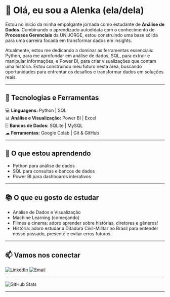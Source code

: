 # 👋 Olá, eu sou a Alenka (ela/dela)

Estou no início da minha empolgante jornada como estudante de **Análise de Dados**. Combinando o aprendizado autodidata com o conhecimento de **Processos Gerenciais** da UNIJORGE, estou construindo uma base sólida para uma carreira focada em transformar dados em insights.

Atualmente, estou me dedicando a dominar as ferramentas essenciais: Python, para me aprofundar em análise de dados, SQL, para extrair e manipular informações, e Power BI, para criar visualizações que contam uma história. Estou construindo meu futuro nesta área, buscando oportunidades para enfrentar os desafios e transformar dados em soluções reais. 

---

## 🚀 Tecnologias e Ferramentas
💻 **Linguagens:** Python | SQL  
📊 **Análise e Visualização:** Power BI | Excel  
🗄 **Bancos de Dados:** SQLite | MySQL          
☁ **Ferramentas:** Google Colab | Git & GitHub

---

## 🌱 O que estou aprendendo
- Python para análise de dados  
- SQL para consultas e bancos de dados  
- Power BI para dashboards interativos

---

## 📚 O que eu gosto de estudar
- Análise de Dados e Visualização  
- Machine Learning (começando) 
- Filmes e cinema: adoro aprender sobre histórias, diretores e gêneros!
- História: adoro estudar a Ditadura Civil-Militar no Brasil para entender nosso passado, presente e evitar erros futuros.

---

## 📫 Vamos nos conectar
[![LinkedIn](https://img.shields.io/badge/LinkedIn-000?style=for-the-badge&logo=linkedin&logoColor=0A66C2)](https://www.linkedin.com/in/alenka-bitencourt/)
[![Email](https://img.shields.io/badge/Email-000?style=for-the-badge&logo=gmail&logoColor=EA4335)](mailto:alenkabitencourt@gmail.com)

---

![GitHub Stats](https://github-readme-stats.vercel.app/api?username=ALENKABITENCOURT&show_icons=true&theme=radical)

---
